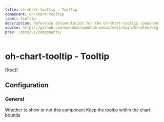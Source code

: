 ```yaml
---
title: oh-chart-tooltip - Tooltip
component: oh-chart-tooltip
label: Tooltip
description: Reference documentation for the oh-chart-tooltip component
source: https://github.com/openhab/openhab-webui/edit/main/bundles/org.openhab.ui/doc/components/oh-chart-tooltip.md
prev: /docs/ui/components/
---
```


# oh-chart-tooltip - Tooltip

<!-- Put a screenshot here if relevant:
![](./images/oh-chart-tooltip/header.jpg)
-->

[[toc]]

<!-- Note: you can overwrite the definition-provided description and add your own intro/additional sections instead -->
<!-- DO NOT REMOVE the following comments if you intend to keep the definition-provided description -->
<!-- GENERATED componentDescription -->

<!-- GENERATED /componentDescription -->

## Configuration

<!-- DO NOT REMOVE the following comments -->
<!-- GENERATED props -->
### General
<div class="props">
<PropGroup label="General">
<PropBlock type="BOOLEAN" name="show" label="Show">
  <PropDescription>
    Whether to show or not this component
  </PropDescription>
</PropBlock>
<PropBlock type="TEXT" name="orient" label="Orientation">
  <PropOptions>
    <PropOption value="horizontal" label="Horizontal" />
    <PropOption value="vertical" label="Vertical" />
  </PropOptions>
</PropBlock>
<PropBlock type="BOOLEAN" name="confine" label="Confine">
  <PropDescription>
    Keep the tooltip within the chart bounds
  </PropDescription>
</PropBlock>
</PropGroup>
</div>


<!-- GENERATED /props -->

<!-- If applicable describe how properties are forwarded to a underlying component from Framework7, ECharts, etc.:
### Inherited Properties

-->

<!-- If applicable describe the slots recognized by the component and what they represent:
### Slots

#### `default`

The contents of the oh-chart-tooltip.

-->

<!-- Add as many examples as desired - put the YAML in a details container when it becomes too long (~150/200+ lines):
## Examples

### Example 1

![](./images/oh-chart-tooltip/example1.jpg)

```yaml
component: oh-chart-tooltip
config:
  prop1: value1
  prop2: value2
```

### Example 2

![](./images/oh-chart-tooltip/example2.jpg)

::: details YAML
```yaml
component: oh-chart-tooltip
config:
  prop1: value1
  prop2: value2
slots
```
:::

-->

<!-- Try to clean up URLs to the forum (https://community.openhab.org/t/<threadID>[/<postID>] should suffice)
## Community Resources

- [Community Post 1](https://community.openhab.org/t/12345)
- [Community Post 2](https://community.openhab.org/t/23456)
-->
